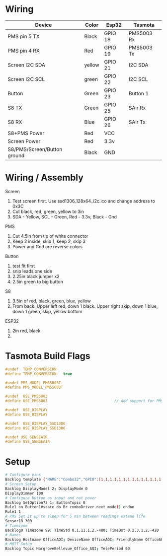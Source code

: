 # Wiring

| Device | Color | Esp32 | Tasmota |
| --- | --- | --- | --- |
| PMS pin 5 TX | Black | GPIO 18 | PMS5003 Rx |
| PMS pin 4 RX | Red | GPIO 19 | PMS5003 Tx |
| Screen I2C SDA | yellow | GPIO 21 | I2C SDA |
| Screen I2C SCL | green | GPIO 22 | I2C SCL |
| Button | Green | GPIO 23 | Button 1 |
| S8 TX | Green | GPIO 25 | SAir Rx |
| S8 RX | Blue | GPIO 26 | SAir Tx |
| S8+PMS Power | Red | VCC | |
| Screen Power | Red | 3.3v | |
| S8/PMS/Screen/Button ground | Black | GND | |

# Wiring / Assembly

Screen

1. Test screen first.  Use ssd1306_128x64_i2c.ico and change address to 0x3C
2. Cut black, red, green, yellow to 3in
3. SDA - Yellow, SCL - Green, Red - 3.3v, Black - Gnd

PMS

1. Cut 4.5in from tip of white connector
2. Keep 2 inside, skip 1, keep 2, skip 3
3. Power and Gnd are reverse colors

Button

1. test fit first
2. snip leads one side
3. 2.25in black jumper x2
4. 2.5in green to big button

S8

1. 3.5in of red, black, green, blue, yellow
2. From back.  Upper left red, down 1 black.  Upper right skip, down 1 blue, down 1 green, skip, yellow bottom

ESP32

1. 2in red, black
2. 

# Tasmota Build Flags
```c++
#undef  TEMP_CONVERSION
#define TEMP_CONVERSION   true

#undef PMS_MODEL_PMS5003T
#define PMS_MODEL_PMS5003T

#undef  USE_PMS5003
#define USE_PMS5003                              // Add support for PMS5003 and PMS7003 particle concentration sensor (+1k3 code)

#undef  USE_DISPLAY
#define USE_DISPLAY

#undef  USE_DISPLAY_SSD1306
#define USE_DISPLAY_SSD1306

#undef USE_SENSEAIR
#define USE_SENSEAIR

```

# Setup

```sh
# Configure pins
Backlog template {"NAME":"Combo32","GPIO":[1,1,1,1,1,1,1,1,1,1,1,1,1,1,1696,1664,0,640,608,32,0,1632,1600,1,0,0,0,0,1,1,1,1,1,0,0,1],"FLAG":0,"BASE":1}; Module 0
# Screen Setup
Backlog DisplayModel 2; DisplayMode 0
DisplayDimmer 100
# Configure button as input and not power
Backlog SetOption73 1; ButtonTopic 0
Rule1 on Button1#state do Br comboDriver.next_mode() endon
Rule1 1
# PMS Set it up to sleep for 5 min between readings extend life
Sensor18 300
# Timezone
Backlog0 Timezone 99; TimeStd 0,1,11,1,2,-480; TimeDst 0,2,3,1,2,-420
# Names
Backlog Hostname OfficeAQI; DeviceName OfficeAQI; FriendlyName OfficeAQI; 
# MQTT Setup
Backlog Topic HargroveBellevue_Office_AQI; TelePeriod 60
```


